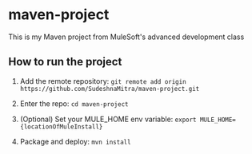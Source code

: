 # maven-project

This is my Maven project from MuleSoft's advanced development class

## How to run the project

1. Add the remote repository: `git remote add origin https://github.com/SudeshnaMitra/maven-project.git`

2. Enter the repo: `cd maven-project`

3. (Optional) Set your MULE_HOME env variable: `export MULE_HOME={locationOfMuleInstall}`

4. Package and deploy: `mvn install`